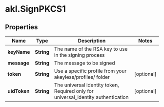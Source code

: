 # akl.SignPKCS1

## Properties

Name | Type | Description | Notes
------------ | ------------- | ------------- | -------------
**keyName** | **String** | The name of the RSA key to use in the signing process | 
**message** | **String** | The message to be signed | 
**token** | **String** | Use a specific profile from your akeyless/profiles/ folder | [optional] 
**uidToken** | **String** | The universal identity token, Required only for universal_identity authentication | [optional] 


